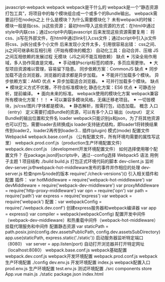 javascript-webpack
	webpack
		webpack是干什么的
			webpack是一个“静态资源打包工具”，将项目中的每个模块组合成一个或多个的Bundle输出。
			webpack需要运行在nodejs之上
		什么是模块？为什么需要模块化？
			未有webpack的时候：模块一般是指css、js这些资源；
			最初html导入这些资源的方式：在html中通过style中内联css；通过script中内联javascript
			后来发现这些资源需要复用：
				将css、js写在外部文件，在html中通过link引入css文件；通过script中引入js文件
				将css、js拆分成多个小文件
			后来发现小文件太多，引用很容易出错：
				css之间、js之间可继承和互相引用（开始有模块的概念）
				自动化工具：自动合并、压缩
		JS之间互相依赖的发展过程
			无模块（JS之间不能互相依赖）
				缺点
					✦ 污染全局作用域，多人协作简直是灾难。
					✦ 手动维护script标签的顺序，多页应用更惨。
					✦ 大型项目资源难以管理，容易留下隐患。
			同步依赖方案：CommonJS
				缺点
					✦ 同步加载不适合浏览器，浏览器的请求都是异步加载。
					✦ 不能并行加载多个模块。
			异步依赖方案：AMD
				优点
					✦ 异步加载适合浏览器。
					✦ 可并行加载多个模块。
				缺点
					✦ 模块定义方式不优雅，不符合标准模块化
			静态化方案：ES6
				优点
					✦ 可静态分析，提前编译。
					✦ 面向未来的标准。
		webpack使用的模块化方案
			webpack兼容所有模块化方案！！！
			✦ 可以兼容多模块风格，无痛迁移老项目。
			✦ 一切皆模块，js/css/图片/字体都是模块。
			✦ 静态解析，按需打包，动态加载。
	概念
		入口（entry）
			定义需要打成Bundle的资源，可以有多个入口
		输出（output）
			定义Bundle的输出位置和文件名
		loader
			webpack只能识别js和json，为了将其他资源也可以打包，需要loader去转换成js
			loader支持链式结构，即loader1将转换结果传到loader2，loader2再传到loader3...
		插件(plugin)
		模式(mode)
	配置文件
		Webpack4
			webpack.base.conf.js （公有配置文件，所有环境均需要的属性写这里）
			webpack.prod.conf.js（production生产环境配置文件）
			webpack.dev.conf.js （development开发环境配置文件）
			如何选择使用哪个配置文件？
				在package.json的scripts中，通过--config选择
		Webpack5
			语法
	用例
		子主题 1
	项目结构
		./build
			build.js
				打包正式环境代码的脚本
			dev-client.js
				监听dev-server.js中webpack-hot-middleware发布的事件并作相应的处理
			dev-server.js
				检查npm与node的版本
					require('./check-versions')()
				引入相关插件和配置
					插件：
						var hotMiddleware = require('webpack-hot-middleware')
						var devMiddleware = require('webpack-dev-middleware')
						var proxyMiddleware = require('http-proxy-middleware')
						var opn = require('opn')
						var path = require('path')
						var express = require('express')
						var webpack = require('webpack')
					配置：var webpackConfig = require('./webpack.dev.conf')
				创建express服务器和webpack编译器
					var app = express()
					var compiler = webpack(webpackConfig)
				配置开发中间件（webpack-dev-middleware）和热重载中间件（webpack-hot-middleware）
				挂载代理服务和中间件
				配置静态资源
					var staticPath = path.posix.join(config.dev.assetsPublicPath, config.dev.assetsSubDirectory)
					app.use(staticPath, express.static('./static'))
				启动服务器监听特定端口（8080）
					var server = app.listen(port)
				自动打开浏览器并打开特定网址（localhost:8080）
			webpack.base.conf.js
				webpack基础配置
			webpack.dev.conf.js
				webpack开发环境配置
			webpack.prod.conf.js
				webpack生产环境配置
		./config
			dev.env.js
				开发环境配置
			index.js
				webpack配置入口
			prod.env.js
				生产环境配置
			test.env.js
				测试环境配置
		./src
			components
			store
			App.vue
			main.js
		./static
		package.json
		index.html